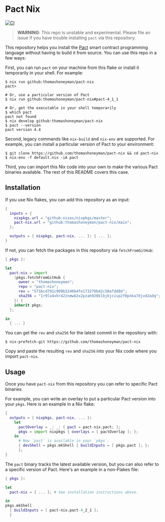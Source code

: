 # Pact Nix

[![CI](https://github.com/thomashoneyman/pact-nix/actions/workflows/ci.yml/badge.svg?branch=main)](https://github.com/thomashoneyman/pact-nix/actions/workflows/ci.yml)

> **WARNING**: This repo is unstable and experimental. Please file an issue if you have trouble installing `pact` via this repository.

This repository helps you install the [Pact](https://github.com/kadena-io/pact) smart contract programming language without having to build it from source. You can use this repo in a few ways:

First, you can run `pact` on your machine from this flake or install it temporarily in your shell. For example:

```console
$ nix run github:thomashoneyman/pact-nix
pact>

# Or, use a particular version of Pact
$ nix run github:thomashoneyman/pact-nix#pact-4_1_1

# Or, get the executable in your shell temporarily
$ which pact
pact not found
$ nix develop github:thomashoneyman/pact-nix
$ pact --version
pact version 4.4
```

Second, legacy commands like `nix-build` and `nix-env` are supported. For example, you can install a particular version of Pact to your environment:

```console
$ git clone https://github.com/thomashoneyman/pact-nix && cd pact-nix
$ nix-env -f default.nix -iA pact
```

Third, you can import this Nix code into your own to make the various Pact binaries available. The rest of this README covers this case.

## Installation

If you use Nix flakes, you can add this repository as an input:

```nix
{
  inputs = {
    nixpkgs.url = "github:nixos/nixpkgs/master";
    pact-nix.url = "github:thomashoneyman/pact-nix/main";
  };

  outputs = { nixpkgs, pact-nix, ... }: { ... };
}
```

If not, you can fetch the packages in this repository via `fetchFromGitHub`:

```nix
{ pkgs }:

let
  pact-nix = import
    (pkgs.fetchFromGitHub {
      owner = "thomashoneyman";
      repo = "pact-nix";
      rev = "5716cd791c999b3246b4fe173276b42c50afdd8d";
      sha256 = "1r9lx4xhr42znmwb2x2pzah920klbjbjcivp2f0pnka7djvd2adq";
    }) {
    inherit pkgs;
  };

in
  { ... }
```

You can get the `rev` and `sha256` for the latest commit in the repository with:

```console
$ nix-prefetch-git https://github.com/thomashoneyman/pact-nix
```

Copy and paste the resulting `rev` and `sha256` into your Nix code where you import `pact-nix`.

## Usage

Once you have `pact-nix` from this repository you can refer to specific Pact binaries.

For example, you can write an overlay to put a particular Pact version into your `pkgs`. Here is an example in a Nix flake:

```nix
{
  outputs = { nixpkgs, pact-nix, ... }:
    let
      pactOverlay = _: _: { pact = pact-nix.pact; };
      pkgs = import nixpkgs { overlays = [ pactOverlay ]; };
    in
      # Now `pact` is available in your `pkgs`.
      { devShell = pkgs.mkShell { buildInputs = [ pkgs.pact ]; };
      };
}
```

The `pact` binary tracks the latest available version, but you can also refer to a specific version of Pact. Here's an example in a non-Flakes file:

```nix
{ pkgs }:

let
  pact-nix = { ... }; # See installation instructions above.

in
pkgs.mkShell
  { buildInputs = [ pact-nix.pact-4_2_1 ];
  }
```
